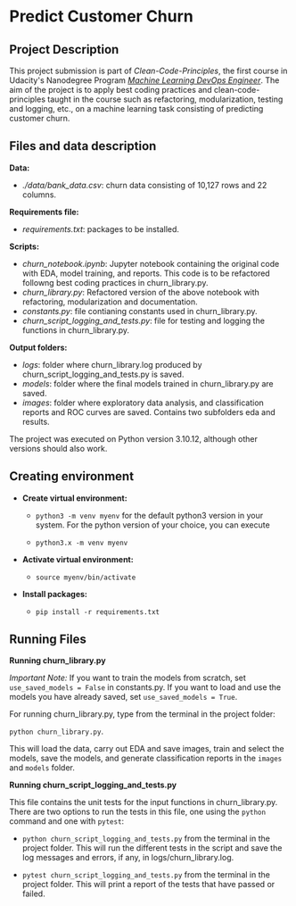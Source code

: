 # Predict Customer Churn

## Project Description
This project submission is part of *Clean-Code-Principles*, the first course in Udacity's Nanodegree Program [*Machine Learning DevOps Engineer*](https://www.udacity.com/course/machine-learning-dev-ops-engineer-nanodegree--nd0821). The aim of the project is to apply best coding practices and clean-code-principles taught in the course such as refactoring, modularization, testing and logging, etc., on a machine learning task consisting of predicting customer churn.

## Files and data description


**Data:**

* *./data/bank_data.csv*: churn data consisting of 10,127 rows and 22 columns.

**Requirements file:**

* *requirements.txt*: packages to be installed.

**Scripts:**

* *churn\_notebook.ipynb*: Jupyter notebook containing the original code with EDA, model training, and reports. This code is to be refactored followng best coding practices in churn\_library.py.
* *churn\_library.py*: Refactored version of the above notebook with refactoring, modularization and documentation.
* *constants.py*: file contianing constants used in churn_library.py.
* *churn\_script_logging_and_tests.py*: file for testing and logging the functions in churn_library.py.


**Output folders:**

* *logs*: folder where churn_library.log produced by churn\_script_logging_and_tests.py is saved.
* *models*: folder where the final models trained in churn\_library.py are saved.
* *images*: folder where exploratory data analysis, and classification reports and ROC curves are saved. Contains two subfolders eda and results.


The project was executed on Python version 3.10.12, although other versions should also work. 

## Creating environment

* **Create virtual environment:**

    * `python3 -m venv myenv` for the default python3 version in your system. For the python version of your choice, you can execute

    * `python3.x -m venv myenv`

* **Activate virtual environment:**

    * `source myenv/bin/activate`

* **Install packages:**

    * `pip install -r requirements.txt`

## Running Files

**Running churn_library.py**

*Important Note:* If you want to train the models from scratch, set `use_saved_models = False` in constants.py. If you want to load and use the models you have already saved, set `use_saved_models = True`.

For running churn\_library.py, type from the terminal in the project folder:

`python churn_library.py`.

This will load the data, carry out EDA and save images, train and select the models, save the models, and generate classification reports in the `images` and `models` folder.

**Running churn_script_logging_and_tests.py**

This file contains the unit tests for the input functions in churn_library.py. There are two options to run the tests in this file, one using the `python` command and one with `pytest`:

* `python churn_script_logging_and_tests.py` from the terminal in the project folder. This will run the different tests in the script and save the log messages and errors, if any, in logs/churn_library.log.

* `pytest churn_script_logging_and_tests.py` from the terminal in the project folder. This will print a report of the tests that have passed or failed.




